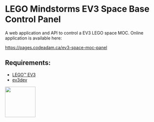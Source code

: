 # LEGO Mindstorms EV3 Space Base Control Panel

A web application and API to control a EV3 LEGO space MOC. Online application is available here:

https://pages.codeadam.ca/ev3-space-moc-panel

## Requirements:

* [LEGO&trade; EV3](https://www.lego.com/en-ca/product/lego-mindstorms-ev3-31313) 
* [ev3dev](https://www.ev3dev.org/) 

<a href="https://codeadam.ca">
<img src="https://codeadam.ca/images/code-block.png" width="100">
</a>
